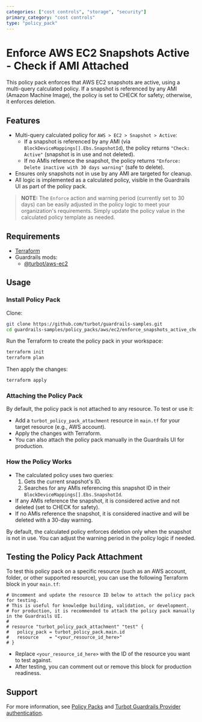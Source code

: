 ```yaml
---
categories: ["cost controls", "storage", "security"]
primary_category: "cost controls"
type: "policy_pack"
---
```


# Enforce AWS EC2 Snapshots Active - Check if AMI Attached

This policy pack enforces that AWS EC2 snapshots are active, using a multi-query calculated policy. If a snapshot is referenced by any AMI (Amazon Machine Image), the policy is set to CHECK for safety; otherwise, it enforces deletion.

## Features
- Multi-query calculated policy for `AWS > EC2 > Snapshot > Active`:
  - If a snapshot is referenced by any AMI (via `BlockDeviceMappings[].Ebs.SnapshotId`), the policy returns `"Check: Active"` (snapshot is in use and not deleted).
  - If no AMIs reference the snapshot, the policy returns `"Enforce: Delete inactive with 30 days warning"` (safe to delete).
- Ensures only snapshots not in use by any AMI are targeted for cleanup.
- All logic is implemented as a calculated policy, visible in the Guardrails UI as part of the policy pack.

> **NOTE:**
> The `Enforce` action and warning period (currently set to 30 days) can be easily adjusted in the policy logic to meet your organization's requirements. Simply update the policy value in the calculated policy template as needed.

## Requirements
- [Terraform](https://developer.hashicorp.com/terraform/install)
- Guardrails mods:
  - [@turbot/aws-ec2](https://hub.guardrails.turbot.com/mods/aws/mods/aws-ec2)

## Usage

### Install Policy Pack

Clone:
```sh
git clone https://github.com/turbot/guardrails-samples.git
cd guardrails-samples/policy_packs/aws/ec2/enforce_snapshots_active_check_if_ami_attached
```

Run the Terraform to create the policy pack in your workspace:
```sh
terraform init
terraform plan
```
Then apply the changes:
```sh
terraform apply
```

### Attaching the Policy Pack

By default, the policy pack is not attached to any resource. To test or use it:
- Add a `turbot_policy_pack_attachment` resource in `main.tf` for your target resource (e.g., AWS account).
- Apply the changes with Terraform.
- You can also attach the policy pack manually in the Guardrails UI for production.

### How the Policy Works
- The calculated policy uses two queries:
  1. Gets the current snapshot's ID.
  2. Searches for any AMIs referencing this snapshot ID in their `BlockDeviceMappings[].Ebs.SnapshotId`.
- If any AMIs reference the snapshot, it is considered active and not deleted (set to CHECK for safety).
- If no AMIs reference the snapshot, it is considered inactive and will be deleted with a 30-day warning.

By default, the calculated policy enforces deletion only when the snapshot is not in use. You can adjust the warning period in the policy logic if needed.

## Testing the Policy Pack Attachment

To test this policy pack on a specific resource (such as an AWS account, folder, or other supported resource), you can use the following Terraform block in your `main.tf`:

```hcl
# Uncomment and update the resource ID below to attach the policy pack for testing.
# This is useful for knowledge building, validation, or development.
# For production, it is recommended to attach the policy pack manually in the Guardrails UI.
#
# resource "turbot_policy_pack_attachment" "test" {
#   policy_pack = turbot_policy_pack.main.id
#   resource    = "<your_resource_id_here>"
# }
```

- Replace `<your_resource_id_here>` with the ID of the resource you want to test against.
- After testing, you can comment out or remove this block for production readiness.

## Support
For more information, see [Policy Packs](https://turbot.com/guardrails/docs/concepts/policy-packs) and [Turbot Guardrails Provider authentication](https://registry.terraform.io/providers/turbot/turbot/latest/docs#authentication).